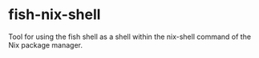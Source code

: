 # fish-nix-shell
Tool for using the fish shell as a shell within the nix-shell command of the Nix package manager.
